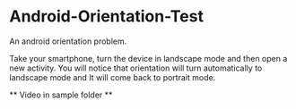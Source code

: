 # Android-Orientation-Test
An android orientation problem.

Take your smartphone, turn the device in landscape mode and then open a new activity.
You will notice that orientation will turn automatically to landscape mode and It will come back to portrait mode.

** Video in sample folder **
